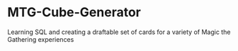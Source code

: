 # MTG-Cube-Generator
Learning SQL and creating a draftable set of cards for a variety of Magic the Gathering experiences
